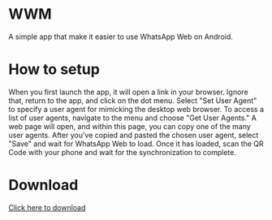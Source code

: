 # WWM
A simple app that make it easier to use WhatsApp Web on Android.

# How to setup

When you first launch the app, it will open a link in your browser. Ignore that, return to the app, and click on the dot menu. Select "Set User Agent" to specify a user agent for mimicking the desktop web browser. To access a list of user agents, navigate to the menu and choose "Get User Agents." A web page will open, and within this page, you can copy one of the many user agents. After you've copied and pasted the chosen user agent, select "Save" and wait for WhatsApp Web to load. Once it has loaded, scan the QR Code with your phone and wait for the synchronization to complete.

# Download

[Click here to download](https://github.com/ils94/WWM/releases/download/release/wwm.apk)
